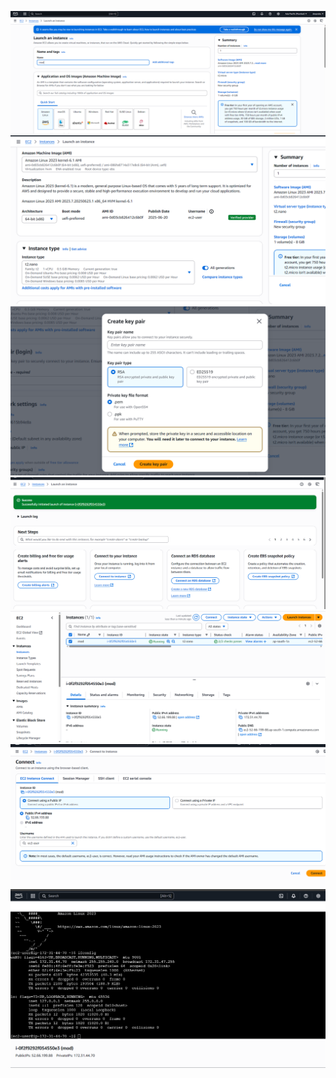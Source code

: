 ![image](.attachments/ca6b2012f5c1e2d19df923f839b462580a9ecca2.png) 
![image](.attachments/5aae335c242691e130714ba752cf969c83df644d.png) ![image](.attachments/090fb945b31c9d8b2cdd3c2796e231290174aae5.png) ![image](.attachments/c41db83e92ff86ef5190e05a724c2eb557e3b2e3.png) 
![image](.attachments/ccfa080c2d4b5c70a85d8338da91b6854aac5891.png) ![image](.attachments/d05dad1a973a4725dacdebe94e8f3f82b711874a.png)![image](.attachments/f1657ce5b9b0caf13d8fc4342efb8f5a645ad0c1.png)  